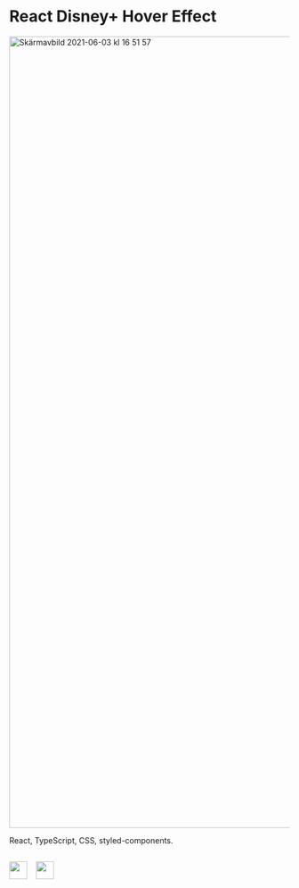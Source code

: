 # React Disney+ Hover Effect

<img width="1419" alt="Skärmavbild 2021-06-03 kl  16 51 57" src="https://user-images.githubusercontent.com/47321557/120665541-27f89480-c48c-11eb-96db-3650d8be1db2.png">


React, TypeScript, CSS, styled-components.

##

<a href="https://www.linkedin.com/in/mickeberg/"><img height="32" src="https://user-images.githubusercontent.com/47321557/114865080-12eb7780-9df2-11eb-893b-11dfc556d5d2.png"></a>
&nbsp;&nbsp;
<a href="https://twitter.com/berg_micke"><img height="32" src="https://user-images.githubusercontent.com/47321557/114865483-94430a00-9df2-11eb-803c-2c7015774a91.png"></a>&nbsp;&nbsp;
